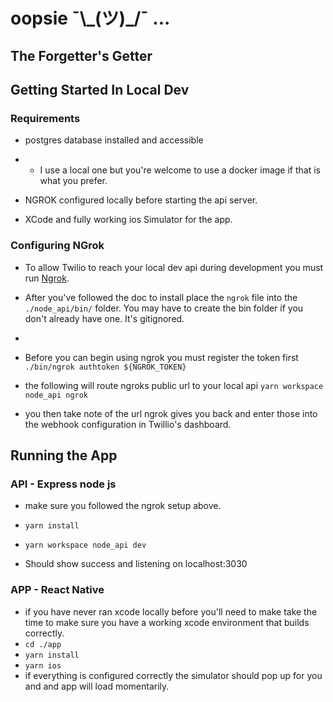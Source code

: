 #  oopsie    ¯\\\_(ツ)_/¯ ...
## The Forgetter's Getter

## Getting Started In Local Dev

### Requirements

- postgres database installed and accessible
- - I use a local one but you're welcome to use a docker image if that is what you prefer.

- NGROK configured locally before starting the api server.

- XCode and fully working ios Simulator for the app.

### Configuring NGrok

- To allow Twilio to reach your local dev api during development you must run [Ngrok](https://dashboard.ngrok.com/get-started/setup).
- After you've followed the doc to install place the `ngrok` file into the `./node_api/bin/` folder. You may have to create the bin folder if you don't already have one. It's gitignored.
-
- Before you can begin using ngrok you must register the token first
  `./bin/ngrok authtoken ${NGROK_TOKEN}`

- the following will route ngroks public url to your local api
  `yarn workspace node_api ngrok`

- you then take note of the url ngrok gives you back and enter those into the webhook configuration in Twillio's dashboard.
## Running the App

### API - Express node js
- make sure you followed the ngrok setup above.

- `yarn install`

- `yarn workspace node_api dev`

- Should show success and listening on localhost:3030

### APP - React Native
- if you have never ran xcode locally before you'll need to make take the time to make sure you have a working xcode environment that builds correctly.
- `cd ./app`
- `yarn install`
- `yarn ios`
- if everything is configured correctly the simulator should pop up for you and and app will load momentarily.
